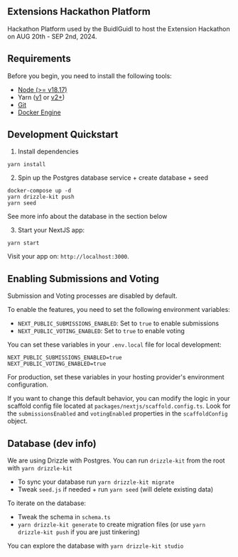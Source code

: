 ## Extensions Hackathon Platform

Hackathon Platform used by the BuidlGuidl to host the Extension Hackathon on AUG 20th - SEP 2nd, 2024.

## Requirements

Before you begin, you need to install the following tools:

- [Node (>= v18.17)](https://nodejs.org/en/download/)
- Yarn ([v1](https://classic.yarnpkg.com/en/docs/install/) or [v2+](https://yarnpkg.com/getting-started/install))
- [Git](https://git-scm.com/downloads)
- [Docker Engine](https://docs.docker.com/engine/install/)

## Development Quickstart

1. Install dependencies

```
yarn install
```

2. Spin up the Postgres database service + create database + seed

```
docker-compose up -d
yarn drizzle-kit push
yarn seed
```

See more info about the database in the section below

3. Start your NextJS app:

```
yarn start
```

Visit your app on: `http://localhost:3000`.

## Enabling Submissions and Voting

Submission and Voting processes are disabled by default.

To enable the features, you need to set the following environment variables:

- `NEXT_PUBLIC_SUBMISSIONS_ENABLED`: Set to `true` to enable submissions
- `NEXT_PUBLIC_VOTING_ENABLED`: Set to `true` to enable voting

You can set these variables in your `.env.local` file for local development:

```
NEXT_PUBLIC_SUBMISSIONS_ENABLED=true
NEXT_PUBLIC_VOTING_ENABLED=true
```

For production, set these variables in your hosting provider's environment configuration.

If you want to change this default behavior, you can modify the logic in your scaffold config file located at `packages/nextjs/scaffold.config.ts`. Look for the `submissionsEnabled` and `votingEnabled` properties in the `scaffoldConfig` object.

## Database (dev info)

We are using Drizzle with Postgres. You can run `drizzle-kit` from the root with `yarn drizzle-kit`

- To sync your database run `yarn drizzle-kit migrate`
- Tweak `seed.js` if needed + run `yarn seed` (will delete existing data)

To iterate on the database:

- Tweak the schema in `schema.ts`
- `yarn drizzle-kit generate` to create migration files (or use `yarn drizzle-kit push` if you are just tinkering)

You can explore the database with `yarn drizzle-kit studio`
